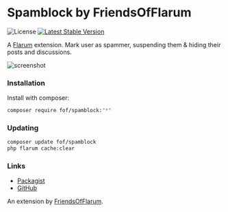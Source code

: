 # Spamblock by FriendsOfFlarum

![License](https://img.shields.io/badge/license-MIT-blue.svg) [![Latest Stable Version](https://img.shields.io/packagist/v/fof/spamblock.svg)](https://packagist.org/packages/fof/spamblock)

A [Flarum](http://flarum.org) extension. Mark user as spammer, suspending them & hiding their posts and discussions.

![screenshot](https://i.imgur.com/0cwtLk5.png)

### Installation

Install with composer:

```sh
composer require fof/spamblock:"*"
```

### Updating

```sh
composer update fof/spamblock
php flarum cache:clear
```

### Links

- [Packagist](https://packagist.org/packages/fof/spamblock)
- [GitHub](https://github.com/FriendsOfFlarum/spamblock)

An extension by [FriendsOfFlarum](https://github.com/FriendsOfFlarum).
